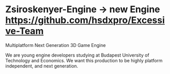 
Zsiroskenyer-Engine -> new Engine https://github.com/hsdxpro/Excessive-Team
===================
 Multiplatform Next Generation 3D Game Engine



 We are young engine developers studying at Budapest University of Technology and Economics.
 We want this production to be highly platform independent, and next generation.
 

